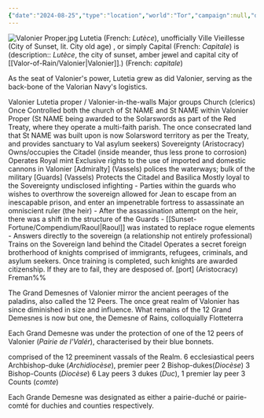 ```yaml
---
{"date":"2024-08-25","type":"location","world":"Tor","campaign":null,"description":null,"icon":"FasLocationDot","tags":["sf","location"],"dg-publish":true,"permalink":"/valor-of-rain/lutetia/","dgPassFrontmatter":true,"created":"2024-08-25T13:53:37.900+09:30","updated":"2025-03-06T18:09:35.305+10:30"}
---
```


![Valonier Proper.jpg](/img/user/Valor-of-Rain/Assets/Valonier%20Proper.jpg)
Lutetia (French: _Lutèce_), unofficially Ville Vieillesse (City of Sunset, lit. City old age) , or simply Capital (French: *Capitale*) is (description:: _Lutèce_, the city of sunset, amber jewel and capital city of [[Valor-of-Rain/Valonier\|Valonier]].) (French: *capitale*)

As the seat of Valonier's power, Lutetia grew as did Valonier, serving as the back-bone of the Valorian Navy's logistics.

Valonier
Lutetia proper / Valonier-in-the-walls
	Major groups
		Church (clerics) 
			Once Controlled both the church of St NAME and St NAME within Valonier Proper (St NAME being awarded to the Solarswords as part of the Red Treaty, where they operate a multi-faith parish.  The once consecrated land that St NAME was built upon is now Solarsword territory  as per the Treaty, and provides sanctuary to Val asylum seekers)
		Sovereignty  (Aristocracy) 
			Owns/occupies the Citadel (inside meander, thus less prone to corrosion)
			Operates Royal mint
			Exclusive rights to the use of imported and domestic cannons in Valonier 
		\[Admiralty] (Vassels) 
			polices the waterways; bulk of the military
		\[Guards] (Vassels) 
			Protects the Citadel and Basilica 
			Mostly loyal to the Sovereignty
				undisclosed infighting
					- Parties within the guards who wishes to overthrow the sovereign allowed for Jean to escape from an inescapable prison, and enter an impenetrable fortress to assassinate an omniscient ruler (the heir)
					- After the assassination attempt on the heir, there was a shift in the structure of the Guards 
						- [[Sunset-Fortune/Compendium/Raoul\|Raoul]] was instated to replace rogue elements
							- Answers directly to the sovereign (a relationship not entirely professional)
			Trains on the Sovereign land behind the Citadel
			Operates a secret foreign brotherhood of knights comprised of immigrants, refugees, criminals, and asylum seekers.  Once training is completed, such knights are awarded citizenship.  If they are to fail, they are desposed of.
		\[port] (Aristocracy) Freman%%


The Grand Demesnes of Valonier mirror the ancient peerages of the paladins, also called the 12 Peers.  The once great realm of Valonier has since diminished in size and influence.  What remains of the 12 Grand Demesnes is now but one, the Demesne of Rains, colloquially Flotteterra

Each Grand Demesne was under the protection of one of the 12 peers of Valonier (_Pairie de l'Valér_), characterised by their blue bonnets.

comprised of the 12 preeminent vassals of the Realm.
	6 ecclesiastical peers
		Archbishop-duke (_Archidiocèse_), premier peer
		2 Bishop-dukes(_Diocèse_)
		3 Bishop-Counts (_Diocèse_)
	6 Lay peers
		3 dukes (_Duc_), 1 premier lay peer
		3 Counts (_comte_)

Each Grande Demesne was designated as either a pairie-duché or pairie-comté for duchies and counties respectively.